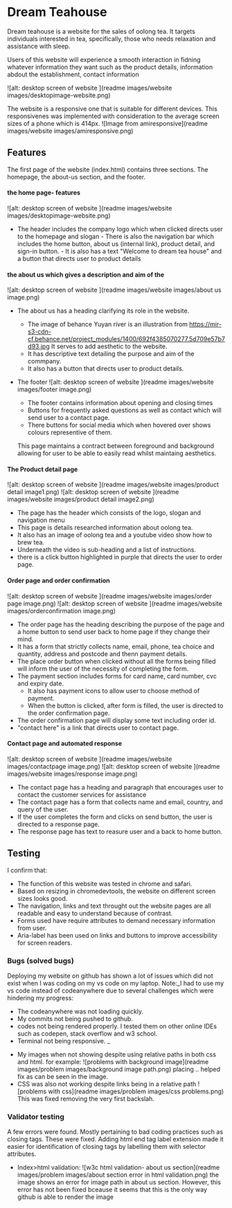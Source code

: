 # Dream Teahouse

Dream teahouse is a website for the sales of oolong tea. It targets individuals interested in tea, specifically, those who needs relaxation and assistance with sleep.

Users of this website will experience a smooth interaction in fidning whatever information they want such as the product details, information abdout the establishment, contact information

![alt: desktop screen of website ](readme images/website images/desktopimage-website.png)


The website is a responsive one that is suitable for different devices. This responsivenes was implemented with consideration to the average screen sizes of a phone which is 414px.
![Image from amiresponsive](readme images/website images/amiresponsive.png)
## Features
The first page of the website (index.html) contains three sections. The homepage, the about-us section, and the footer.
  #### the home page- features
  ![alt: desktop screen of website ](readme images/website images/desktopimage-website.png)
   * The  header includes the  company logo which when clicked directs user to the homepage and slogan
    - There is also the navigation bar which includes the home button, about us (internal link), product detail, and sign-in button.
    - It is also has a text "Welcome to dream tea house" and a button that directs user to product details
   
#### the about us which gives a description and aim of the
![alt: desktop screen of website ](readme images/website images/about us image.png)
*  The about us has a heading clarifying its role in the website.
    - The image of behance Yuyan river is an illustration from https://mir-s3-cdn-cf.behance.net/project_modules/1400/692f4385070277.5d709e57b7d93.jpg It serves to add aesthetic to the website.
    - It has descriptive text detailing the purpose and aim of the commpany.
    - It also has a button that directs user to product details.

* The footer
![alt: desktop screen of website ](readme images/website images/footer image.png)
  - The footer  contains information about opening and closing times
  - Buttons for frequently asked questions as well as contact which will send user to a contact page.
  - There buttons for social media which when hovered over shows colours representive of them.

  This page maintains a contract between foreground and background allowing for user to be able to easily read whilst maintaing aesthetics.

#### The Product detail page
![alt: desktop screen of website ](readme images/website images/product detail image1.png)
![alt: desktop screen of website ](readme images/website images/product detail image2.png)

  - The page has the header which consists of the logo, slogan and navigation menu
  - This page is details researched information about oolong tea.
  - It also has an image of oolong tea and a youtube video show how to brew tea.
  - Underneath the video is sub-heading and a list of instructions.
  - there is a click button highlighted in purple that directs the user to order page.

#### Order page and order confirmation
![alt: desktop screen of website ](readme images/website images/order page image.png)
![alt: desktop screen of website ](readme images/website images/orderconfirmation image.png)
 - The order page has the heading describing the purpose of the page and a home button to send user back to home page if they change their mind.
 - It has a form that strictly collects name, email, phone, tea choice and quantity, address and postcode and thenn payment details.
 - The place order button when clicked without all the forms being filled will inform the user of the necessity of completing the form.
 - The payment section includes forms for card name, card number, cvc and expiry date.
    -  It also has payment icons to allow user to choose method of payment. 
    -  When the button is clicked, after form is filled, the user is directed to the order confirmation page.
 - The order confirmation page will display some text including order id.
 - "contact here" is a link that directs user to contact page.

 #### Contact page and automated response
 ![alt: desktop screen of website ](readme images/website images/contactpage image.png)
 ![alt: desktop screen of website ](readme images/website images/response image.png)
 - The contact page has a heading and paragraph that encourages user to contact the customer services for assistance
 - The contact page has a form that collects name and email, country, and query of the user. 
 - If the user completes the form and clicks on send button, the user is directed to a response page.
 - The response page has text to reasure user and a back to home button.



## Testing
I confirm that:
  - The function of this website was tested in chrome and safari.
  - Based on resizing in chromedevtools, the website on different screen sizes looks good.
  - The navigation, links and text throught out the website pages are all readable and easy to understand because of contrast.
  - Forms used have require attributes to demand necessary information from user.
  - Aria-label has been used on links and buttons to improve accessibility for screen readers.

### Bugs (solved bugs)
Deploying my website on github has shown a lot of issues which did not exist when I was coding on my vs code on my laptop.
 Note:_I had to use my vs code instead of codeanywhere due to several challenges which were hindering my progress:
 - The codeanywhere was not loading quickly.
 -  My commits not being pushed to github.
 - codes not being rendered properly. I tested them on other online IDEs such as codepen, stack overflow and w3 school.
 - Terminal not being responsive.
 _
* My images when not showing despite using relative paths in both css and html.
for example:
![problems with background image](readme images/problem images/background image path.png)
 placing .. helped fix as can be seen in the image.
 * CSS was also not working despite  links being in a relative path
 ![problems with css](readme images/problem images/css problems.png)
 This was fixed removing the very first backslah.




### Validator testing
A few errors were found. Mostly pertaining to bad coding practices such as closing tags. 
 These were fixed. Adding html end tag label extension made it easier for identification of closing tags by labelling them with selector attributes.

 * Index>html validation:
 ![w3c html validation- about us section](readme images/problem images/about section error in html validation.png)
 the image shows an error for image path in about us section. 
 However, this error has not been fixed bceause it seems that this is the only way github is able to render the image
